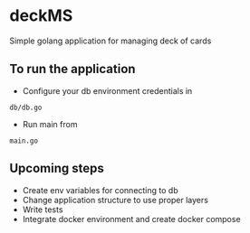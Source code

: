 # deckMS
Simple golang application for managing deck of cards


## To run the application

- Configure your db environment credentials in

``db/db.go``

- Run main from

``main.go``


## Upcoming steps
- Create env variables for connecting to db
- Change application structure to use proper layers
- Write tests
- Integrate docker environment and create docker compose
